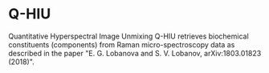 # Q-HIU
Quantitative Hyperspectral Image Unmixing
Q-HIU retrieves biochemical constituents (components) from Raman micro-spectroscopy data as described in the paper "E. G. Lobanova and S. V. Lobanov, arXiv:1803.01823 (2018)".
